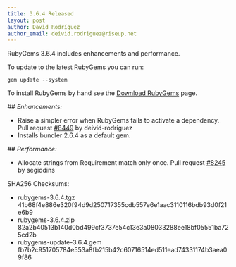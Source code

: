 ```yaml
---
title: 3.6.4 Released
layout: post
author: David Rodríguez
author_email: deivid.rodriguez@riseup.net
---
```


RubyGems 3.6.4 includes enhancements and performance.

To update to the latest RubyGems you can run:

    gem update --system

To install RubyGems by hand see the [Download RubyGems][download] page.


_## Enhancements:_

* Raise a simpler error when RubyGems fails to activate a dependency. Pull
  request [#8449](https://github.com/rubygems/rubygems/pull/8449) by
  deivid-rodriguez
* Installs bundler 2.6.4 as a default gem.

_## Performance:_

* Allocate strings from Requirement match only once. Pull request
  [#8245](https://github.com/rubygems/rubygems/pull/8245) by segiddins


SHA256 Checksums:

* rubygems-3.6.4.tgz  
  41b68f4e886e320f94d9d250717355cdb557e6e1aac3110116bdb93d0f21e6b9
* rubygems-3.6.4.zip  
  82a2b40513b140d0bd499cf3737e54c13e3a08033288ee18bf05551ba725cd2b
* rubygems-update-3.6.4.gem  
  fb7b2c951705784e553a8fb215b42c60716514ed511ead74331174b3aea09f86


[download]: https://rubygems.org/pages/download

